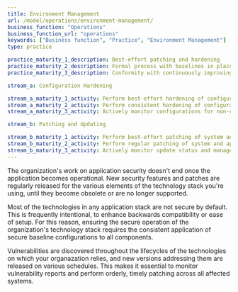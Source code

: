 ```yaml
---
title: Environment Management
url: /model/operations/environment-management/
business_function: "Operations"
business_function_url: "operations"
keywords: ["Business function", "Practice", "Environment Management"]
type: practice

practice_maturity_1_description: Best-effort patching and hardening
practice_maturity_2_description: Formal process with baselines in place
practice_maturity_3_description: Conformity with continuously improving process enforced

stream_a: Configuration Hardening

stream_a_maturity_1_activity: Perform best-effort hardening of configurations, based on readily available information.
stream_a_maturity_2_activity: Perform consistent hardening of configurations, following established baselines and guidance.
stream_a_maturity_3_activity: Actively monitor configurations for non-conformance to baselines, and handle detected occurrences as security defects.

stream_b: Patching and Updating

stream_b_maturity_1_activity: Perform best-effort patching of system and application components.
stream_b_maturity_2_activity: Perform regular patching of system and application components, across the full stack. Ensure timely delivery of patches to customers.
stream_b_maturity_3_activity: Actively monitor update status and manage missing patches as security defects. Proactively obtain vulnerability and update information for components.
---
```


The organization's work on application security doesn't end once the application becomes operational. New security features and patches are regularly released for the various elements of the technology stack you're using, until they become obsolete or are no longer supported.

Most of the technologies in any application stack are not secure by default. This is frequently intentional, to enhance backwards compatibility or ease of setup. For this reason, ensuring the secure operation of the organization's technology stack requires the consistent application of secure baseline configurations to all components.

Vulnerabilities are discovered throughout the lifecycles of the technologies on which your organazation relies, and new versions addressing them are released on various schedules. This makes it essential to monitor vulnerability reports and perform orderly, timely patching across all affected systems.

